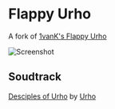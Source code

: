 # Flappy Urho
A fork of [1vanK's Flappy Urho](https://github.com/1vanK/FlappyUrho)

![Screenshot](https://raw.githubusercontent.com/Modanung/FlappyUrho/master/Screenshots/Screenshot_Sat_Apr_22_00_55_25_2017.png)

## Soudtrack

[Desciples of Urho](http://static.mikseri.net/m/831/110000635757/Urho__Disciples_Of_Urho.mp3) by [Urho](http://www.mikseri.net/urho)